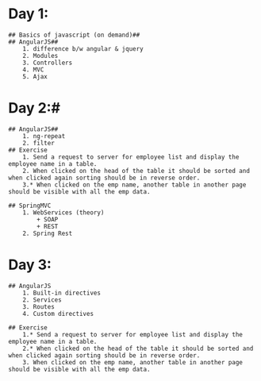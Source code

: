 
# Day 1: #
	## Basics of javascript (on demand)##
	## AngularJS##
		1. difference b/w angular & jquery
		2. Modules
		3. Controllers
		4. MVC
		5. Ajax
		
# Day 2:#
	## AngularJS##
		1. ng-repeat
		2. filter
	## Exercise
		1. Send a request to server for employee list and display the employee name in a table. 
		2. When clicked on the head of the table it should be sorted and when clicked again sorting should be in reverse order.
		3.* When clicked on the emp name, another table in another page should be visible with all the emp data.
		
	## SpringMVC
		1. WebServices (theory)
			+ SOAP
			+ REST
		2. Spring Rest

# Day 3:
	## AngularJS
		1. Built-in directives
		2. Services
		3. Routes
		4. Custom directives

	## Exercise
		1.* Send a request to server for employee list and display the employee name in a table. 
		2.* When clicked on the head of the table it should be sorted and when clicked again sorting should be in reverse order.
		3. When clicked on the emp name, another table in another page should be visible with all the emp data.
